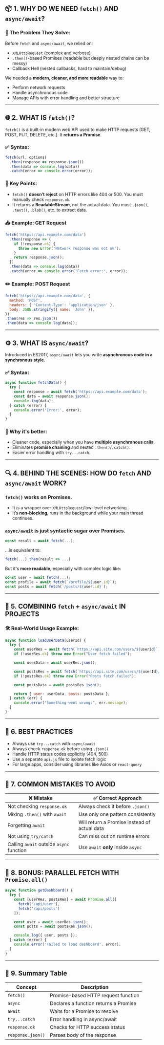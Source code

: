 ## 📦 1. WHY DO WE NEED `fetch()` AND `async/await`?

### 🔧 The Problem They Solve:

Before `fetch` and `async/await`, we relied on:

* `XMLHttpRequest` (complex and verbose)
* `.then()`-based Promises (readable but deeply nested chains can be messy)
* Callback Hell (nested callbacks, hard to maintain/debug)

We needed a **modern, cleaner, and more readable** way to:

* Perform network requests
* Handle asynchronous code
* Manage APIs with error handling and better structure

---

## 🌐 2. WHAT IS `fetch()`?

`fetch()` is a built-in modern web API used to make HTTP requests (GET, POST, PUT, DELETE, etc.). It **returns a Promise**.

### ✅ Syntax:

```js
fetch(url, options)
  .then(response => response.json())
  .then(data => console.log(data))
  .catch(error => console.error(error));
```

### 🧠 Key Points:

* `fetch()` **doesn’t reject** on HTTP errors like 404 or 500. You must manually check `response.ok`.
* It returns a **ReadableStream**, not the actual data. You must `.json()`, `.text()`, `.blob()`, etc. to extract data.

### 📥 Example: GET Request

```js
fetch('https://api.example.com/data')
  .then(response => {
    if (!response.ok) {
      throw new Error('Network response was not ok');
    }
    return response.json();
  })
  .then(data => console.log(data))
  .catch(error => console.error('Fetch error:', error));
```

### ✏️ Example: POST Request

```js
fetch('https://api.example.com/data', {
  method: 'POST',
  headers: { 'Content-Type': 'application/json' },
  body: JSON.stringify({ name: 'John' }),
})
.then(res => res.json())
.then(data => console.log(data));
```

---

## ⚙️ 3. WHAT IS `async/await`?

Introduced in ES2017, `async/await` lets you write **asynchronous code in a synchronous style**.

### ✅ Syntax:

```js
async function fetchData() {
  try {
    const response = await fetch('https://api.example.com/data');
    const data = await response.json();
    console.log(data);
  } catch (error) {
    console.error('Error:', error);
  }
}
```

### 🚀 Why it's better:

* Cleaner code, especially when you have **multiple asynchronous calls**.
* Eliminates **promise chaining** and nested `.then()`/`.catch()`.
* Easier error handling with `try...catch`.

---

## 🔍 4. BEHIND THE SCENES: HOW DO `fetch` AND `async/await` WORK?

### `fetch()` works on **Promises**.

* It is a wrapper over `XMLHttpRequest`/low-level networking.
* It’s **non-blocking**, runs in the background while your main thread continues.

### `async/await` is just **syntactic sugar** over Promises.

```js
const result = await fetch(...);
```

…is equivalent to:

```js
fetch(...).then(result => ...)
```

But it's **more readable**, especially with complex logic like:

```js
const user = await fetch(...);
const profile = await fetch(`/profile/${user.id}`);
const posts = await fetch(`/posts/${user.id}`);
```

---

## 🧩 5. COMBINING `fetch` + `async/await` IN PROJECTS

### 🛠 Real-World Usage Example:

```js
async function loadUserData(userId) {
  try {
    const userRes = await fetch(`https://api.site.com/users/${userId}`);
    if (!userRes.ok) throw new Error("User fetch failed");

    const userData = await userRes.json();

    const postsRes = await fetch(`https://api.site.com/users/${userId}/posts`);
    if (!postsRes.ok) throw new Error("Posts fetch failed");

    const postsData = await postsRes.json();

    return { user: userData, posts: postsData };
  } catch (err) {
    console.error("Something went wrong:", err.message);
  }
}
```

---

## 🧱 6. BEST PRACTICES

* Always use `try...catch` with `async/await`
* Always check `response.ok` before using `.json()`
* Handle HTTP status codes explicitly (404, 500)
* Use a separate `api.js` file to isolate fetch logic
* For large apps, consider using libraries like Axios or `react-query`

---

## 🔐 7. COMMON MISTAKES TO AVOID

| ❌ Mistake                                | ✅ Correct Approach                           |
| ---------------------------------------- | -------------------------------------------- |
| Not checking `response.ok`               | Always check it before `.json()`             |
| Mixing `.then()` with `await`            | Use only one pattern consistently            |
| Forgetting `await`                       | Will return a Promise instead of actual data |
| Not using `try/catch`                    | Can miss out on runtime errors               |
| Calling `await` outside `async` function | Use `await` **only** inside `async`          |

---

## 🧪 8. BONUS: PARALLEL FETCH WITH `Promise.all()`

```js
async function getDashboard() {
  try {
    const [userRes, postsRes] = await Promise.all([
      fetch('/api/user'),
      fetch('/api/posts')
    ]);

    const user = await userRes.json();
    const posts = await postsRes.json();

    console.log({ user, posts });
  } catch (error) {
    console.error('Failed to load dashboard', error);
  }
}
```

---

## 🧠 9. Summary Table

| Concept           | Description                           |
| ----------------- | ------------------------------------- |
| `fetch()`         | Promise-based HTTP request function   |
| `async`           | Declares a function returns a Promise |
| `await`           | Waits for a Promise to resolve        |
| `try...catch`     | Error handling in async/await         |
| `response.ok`     | Checks for HTTP success status        |
| `response.json()` | Parses body of the response           |

